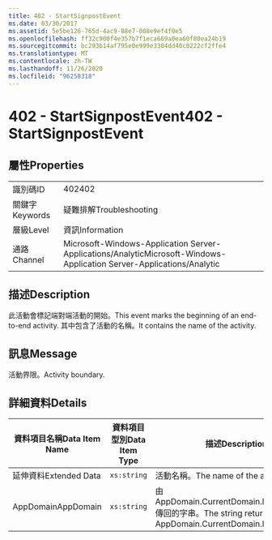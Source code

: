 ```yaml
---
title: 402 - StartSignpostEvent
ms.date: 03/30/2017
ms.assetid: 5e5be126-765d-4ac9-88e7-008e9ef4f0e5
ms.openlocfilehash: ff32c900f4e357b7f1eca669a0ea60f80ea24b19
ms.sourcegitcommit: bc293b14af795e0e999e3304dd40c0222cf2ffe4
ms.translationtype: MT
ms.contentlocale: zh-TW
ms.lasthandoff: 11/26/2020
ms.locfileid: "96258318"
---
```

# <a name="402---startsignpostevent"></a><span data-ttu-id="4f6e6-102">402 - StartSignpostEvent</span><span class="sxs-lookup"><span data-stu-id="4f6e6-102">402 - StartSignpostEvent</span></span>

## <a name="properties"></a><span data-ttu-id="4f6e6-103">屬性</span><span class="sxs-lookup"><span data-stu-id="4f6e6-103">Properties</span></span>  
  
|||  
|-|-|  
|<span data-ttu-id="4f6e6-104">識別碼</span><span class="sxs-lookup"><span data-stu-id="4f6e6-104">ID</span></span>|<span data-ttu-id="4f6e6-105">402</span><span class="sxs-lookup"><span data-stu-id="4f6e6-105">402</span></span>|  
|<span data-ttu-id="4f6e6-106">關鍵字</span><span class="sxs-lookup"><span data-stu-id="4f6e6-106">Keywords</span></span>|<span data-ttu-id="4f6e6-107">疑難排解</span><span class="sxs-lookup"><span data-stu-id="4f6e6-107">Troubleshooting</span></span>|  
|<span data-ttu-id="4f6e6-108">層級</span><span class="sxs-lookup"><span data-stu-id="4f6e6-108">Level</span></span>|<span data-ttu-id="4f6e6-109">資訊</span><span class="sxs-lookup"><span data-stu-id="4f6e6-109">Information</span></span>|  
|<span data-ttu-id="4f6e6-110">通路</span><span class="sxs-lookup"><span data-stu-id="4f6e6-110">Channel</span></span>|<span data-ttu-id="4f6e6-111">Microsoft-Windows-Application Server-Applications/Analytic</span><span class="sxs-lookup"><span data-stu-id="4f6e6-111">Microsoft-Windows-Application Server-Applications/Analytic</span></span>|  
  
## <a name="description"></a><span data-ttu-id="4f6e6-112">描述</span><span class="sxs-lookup"><span data-stu-id="4f6e6-112">Description</span></span>  

 <span data-ttu-id="4f6e6-113">此活動會標記端對端活動的開始。</span><span class="sxs-lookup"><span data-stu-id="4f6e6-113">This event marks the beginning of an end-to-end activity.</span></span> <span data-ttu-id="4f6e6-114">其中包含了活動的名稱。</span><span class="sxs-lookup"><span data-stu-id="4f6e6-114">It contains the name of the activity.</span></span>  
  
## <a name="message"></a><span data-ttu-id="4f6e6-115">訊息</span><span class="sxs-lookup"><span data-stu-id="4f6e6-115">Message</span></span>  

 <span data-ttu-id="4f6e6-116">活動界限。</span><span class="sxs-lookup"><span data-stu-id="4f6e6-116">Activity boundary.</span></span>  
  
## <a name="details"></a><span data-ttu-id="4f6e6-117">詳細資料</span><span class="sxs-lookup"><span data-stu-id="4f6e6-117">Details</span></span>  
  
|<span data-ttu-id="4f6e6-118">資料項目名稱</span><span class="sxs-lookup"><span data-stu-id="4f6e6-118">Data Item Name</span></span>|<span data-ttu-id="4f6e6-119">資料項目型別</span><span class="sxs-lookup"><span data-stu-id="4f6e6-119">Data Item Type</span></span>|<span data-ttu-id="4f6e6-120">描述</span><span class="sxs-lookup"><span data-stu-id="4f6e6-120">Description</span></span>|  
|--------------------|--------------------|-----------------|  
|<span data-ttu-id="4f6e6-121">延伸資料</span><span class="sxs-lookup"><span data-stu-id="4f6e6-121">Extended Data</span></span>|`xs:string`|<span data-ttu-id="4f6e6-122">活動名稱。</span><span class="sxs-lookup"><span data-stu-id="4f6e6-122">The name of the activity.</span></span>|  
|<span data-ttu-id="4f6e6-123">AppDomain</span><span class="sxs-lookup"><span data-stu-id="4f6e6-123">AppDomain</span></span>|`xs:string`|<span data-ttu-id="4f6e6-124">由 AppDomain.CurrentDomain.FriendlyName 傳回的字串。</span><span class="sxs-lookup"><span data-stu-id="4f6e6-124">The string returned by AppDomain.CurrentDomain.FriendlyName.</span></span>|
